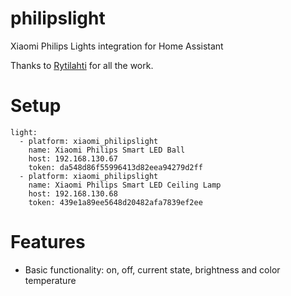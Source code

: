 # philipslight
Xiaomi Philips Lights integration for Home Assistant

Thanks to [Rytilahti](https://github.com/rytilahti/python-mirobo) for all the work.

# Setup

```
light:
  - platform: xiaomi_philipslight
    name: Xiaomi Philips Smart LED Ball
    host: 192.168.130.67
    token: da548d86f55996413d82eea94279d2ff
  - platform: xiaomi_philipslight
    name: Xiaomi Philips Smart LED Ceiling Lamp
    host: 192.168.130.68
    token: 439e1a89ee5648d20482afa7839ef2ee
```

# Features
* Basic functionality: on, off, current state, brightness and color temperature
